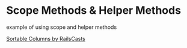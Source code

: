 # Scope Methods & Helper Methods

example of using scope and helper methods

[Sortable Columns by RailsCasts](http://railscasts.com/episodes/228-sortable-table-columns)